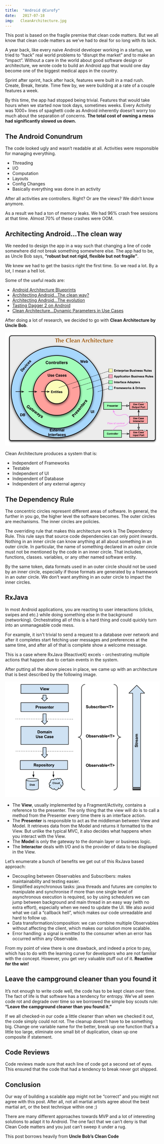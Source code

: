 ```yaml
---
title:	"Android @Curofy"
date:	2017-07-18
img:   CleanArchitecture.jpg
---
```


This post is based on the fragile premise that clean code matters. But we all know that clean code matters as we’ve had to deal for so long with its lack.

A year back, like every naive Android developer working in a startup, we tried to “hack” real world problems to “disrupt the market” and to make an “impact”. Without a care in the world about good software design or architecture, we wrote code to build an Android app that would one day become one of the biggest medical apps in the country.

Sprint after sprint, hack after hack, features were built in a mad rush. Create, Break, Iterate. Time flew by, we were building at a rate of a couple features a week. 

By this time, the app had stopped being trivial. Features that would take hours when we started now took days, sometimes weeks. Every Activity was 1000+ lines of spaghetti code as Android inherently doesn’t worry too much about the separation of concerns. **The total cost of owning a mess had significantly slowed us down.**

## The Android Conundrum
The code looked ugly and wasn’t readable at all. Activities were responsible for managing everything.

- Threading
- I/O
- Computation
- Layouts
- Config Changes
- Basically everything was done in an activity

After all activities are controllers. Right? Or are the views? We didn’t know anymore.

As a result we had a ton of memory leaks. We had 96% crash free sessions at that time. Almost 70% of these crashes were OOM.

## Architecting Android...The clean way

We needed to design the app in a way such that changing a line of code somewhere did not break something somewhere else. The app had to be, as Uncle Bob says, **“robust but not rigid, flexible but not fragile”**.

We knew we had to get the basics right the first time. So we read a lot. By a lot, I mean a hell lot.

Some of the useful reads are:

- [Android Architecture Blueprints](https://github.com/googlesamples/android-architecture)
- [Architecting Android…The clean way?](http://www.fernandocejas.com/2014/09/03/architecting-android-the-clean-way/)
- [Architecting Android…The evolution](http://www.fernandocejas.com/2015/07/18/architecting-android-the-evolution/)
- [Tasting Dagger 2 on Android](http://www.fernandocejas.com/2015/04/11/tasting-dagger-2-on-android/)
- [Clean Architecture…Dynamic Parameters in Use Cases](http://www.fernandocejas.com/2016/12/24/clean-architecture-dynamic-parameters-in-use-cases/)

After doing a lot of research, we decided to go with **Clean Architecture by Uncle Bob**.

![Clean Architecture](../images/CleanArchitecture.jpg)

Clean Architecture produces a system that is:

- Independent of Frameworks
- Testable
- Independent of UI
- Independent of Database
- Independent of any external agency

## The Dependency Rule

The concentric circles represent different areas of software. In general, the further in you go, the higher level the software becomes. The outer circles are mechanisms. The inner circles are policies.

The overriding rule that makes this architecture work is The Dependency Rule. This rule says that source code dependencies can only point inwards. Nothing in an inner circle can know anything at all about something in an outer circle. In particular, the name of something declared in an outer circle must not be mentioned by the code in an inner circle. That includes, functions, classes. variables, or any other named software entity.

By the same token, data formats used in an outer circle should not be used by an inner circle, especially if those formats are generated by a framework in an outer circle. We don’t want anything in an outer circle to impact the inner circles.

## RxJava

In most Android applications, you are reacting to user interactions (clicks, swipes and etc.) while doing something else in the background (networking).
Orchestrating all of this is a hard thing and could quickly turn into an unmanageable code mess.

For example, it isn't trivial to send a request to a database over network and after it completes start fetching user messages and preferences at the same time, and after all of that is complete show a welcome message.

This is a case where RxJava (ReactiveX) excels - orchestrating multiple actions that happen due to certain events in the system.

After putting all the above pieces in place, we came up with an architecture that is best described by the following image.

![Clean Architecture Evolution](../images/clean_architecture_evolution.png)

- The **View**, usually implemented by a Fragment/Activity, contains a reference to the presenter. The only thing that the view will do is to call a method from the Presenter every time there is an interface action.
- The **Presenter** is responsible to act as the middleman between View and Model. It retrieves data from the Model and returns it formatted to the View. But unlike the typical MVC, it also decides what happens when you interact with the View.
- The **Model** is only the gateway to the domain layer or business logic.
- The **Interactor** deals with I/O and is the provider of data to be displayed in the View.

Let’s enumerate a bunch of benefits we get out of this RxJava based approach:

- Decoupling between Observables and Subscribers: makes maintainability and testing easier.
- Simplified asynchronous tasks: java threads and futures are complex to manipulate and synchronise if more than one single level of asynchronous execution is required, so by using schedulers we can jump between background and main thread in an easy way (with no extra effort), especially when we need to update the UI. We also avoid what we call a “callback hell”, which makes our code unreadable and hard to follow up.
- Data transformation/composition: we can combine multiple Observables<T> without affecting the client, which makes our solution more scalable.
- Error handling: a signal is emitted to the consumer when an error has occurred within any Observable<T>.

From my point of view there is one drawback, and indeed a price to pay, which has to do with the learning curve for developers who are not familiar with the concept. However, you get very valuable stuff out of it. **Reactive for the win!**

## Leave the campground cleaner than you found it
It’s not enough to write code well, the code has to be kept clean over time. The fact of life is that software has a tendency for entropy. We’ve all seen code rot and degrade over time so we borrowed the simple boy scouts rule: **“Leave the campground cleaner than you found it.”**

If we all checked-in our code a little cleaner than when we checked it out, the code simply could not rot. The cleanup doesn’t have to be something big. Change one variable name for the better, break up one function that’s a little too large, eliminate one small bit of duplication, clean up one composite if statement.

## Code Reviews
Code reviews made sure that each line of code got a second set of eyes. This ensured that the code that had a tendency to break never got shipped. 

## Conclusion
Our way of building a scalable app might not be “correct” and you might not agree with this post. After all, not all martial artists agree about the best martial art, or the best technique within one ;)

There are many different approaches towards MVP and a lot of interesting solutions to adapt it to Android. The one fact that we can’t deny is that Clean Code matters and you just can’t sweep it under a rug.

This post borrows heavily from **Uncle Bob’s Clean Code**


